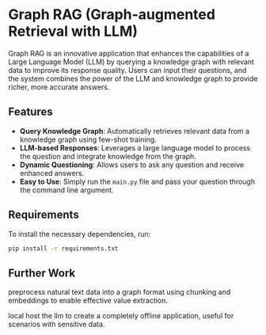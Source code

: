 # Graph RAG (Graph-augmented Retrieval with LLM)

Graph RAG is an innovative application that enhances the capabilities of a Large Language Model (LLM) by querying a knowledge graph with relevant data to improve its response quality. Users can input their questions, and the system combines the power of the LLM and knowledge graph to provide richer, more accurate answers.

## Features

- **Query Knowledge Graph**: Automatically retrieves relevant data from a knowledge graph using few-shot training.
- **LLM-based Responses**: Leverages a large language model to process the question and integrate knowledge from the graph.
- **Dynamic Questioning**: Allows users to ask any question and receive enhanced answers.
- **Easy to Use**: Simply run the `main.py` file and pass your question through the command line argument.

## Requirements
  
  To install the necessary dependencies, run:

  ```bash
  pip install -r requirements.txt
  ```

## Further Work
preprocess natural text data into a graph format using chunking and embeddings to enable effective value extraction.

local host the llm to create a completely offline application, useful for scenarios with sensitive data.


